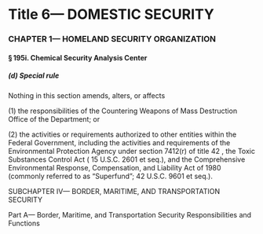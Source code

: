 
# Title 6— DOMESTIC SECURITY
### CHAPTER 1— HOMELAND SECURITY ORGANIZATION
#### § 195i. Chemical Security Analysis Center
##### (d) Special rule

Nothing in this section amends, alters, or affects

(1) the responsibilities of the Countering Weapons of Mass Destruction Office of the Department; or

(2) the activities or requirements authorized to other entities within the Federal Government, including the activities and requirements of the Environmental Protection Agency under section 7412(r) of title 42 , the Toxic Substances Control Act ( 15 U.S.C. 2601 et seq.), and the Comprehensive Environmental Response, Compensation, and Liability Act of 1980 (commonly referred to as “Superfund”; 42 U.S.C. 9601 et seq.).

SUBCHAPTER IV— BORDER, MARITIME, AND TRANSPORTATION SECURITY

Part A— Border, Maritime, and Transportation Security Responsibilities and Functions
